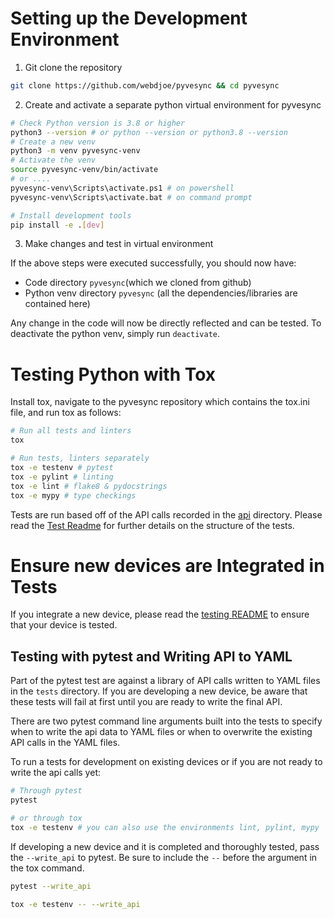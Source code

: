 # Setting up the Development Environment

1. Git clone the repository

```bash
git clone https://github.com/webdjoe/pyvesync && cd pyvesync
```

2. Create and activate a separate python virtual environment for pyvesync

```bash
# Check Python version is 3.8 or higher
python3 --version # or python --version or python3.8 --version
# Create a new venv
python3 -m venv pyvesync-venv
# Activate the venv
source pyvesync-venv/bin/activate
# or ....
pyvesync-venv\Scripts\activate.ps1 # on powershell
pyvesync-venv\Scripts\activate.bat # on command prompt

# Install development tools
pip install -e .[dev]
```

3. Make changes and test in virtual environment

If the above steps were executed successfully, you should now have:

- Code directory `pyvesync`(which we cloned from github)
- Python venv directory `pyvesync` (all the dependencies/libraries are contained here)

Any change in the code will now be directly reflected and can be tested. To deactivate the python venv, simply
run `deactivate`.

# Testing Python with Tox

Install tox, navigate to the pyvesync repository which contains the tox.ini file, and run tox as follows:

```bash
# Run all tests and linters
tox

# Run tests, linters separately
tox -e testenv # pytest
tox -e pylint # linting
tox -e lint # flake8 & pydocstrings
tox -e mypy # type checkings
```

Tests are run based off of the API calls recorded in the [api](src/tests/api) directory. Please read the [Test Readme](src/tests/README.md) for further details on the structure of the tests.


# Ensure new devices are Integrated in Tests

If you integrate a new device, please read the [testing README](tests/README.md) to ensure that your device is tested.

## Testing with pytest and Writing API to YAML

Part of the pytest test are against a library of API calls written to YAML files in the `tests` directory. If you are developing a new device, be aware that these tests will fail at first until you are ready to write the final API.

There are two pytest command line arguments built into the tests to specify when to write the api data to YAML files or when to overwrite the existing API calls in the YAML files.

To run a tests for development on existing devices or if you are not ready to write the api calls yet:

```bash
# Through pytest
pytest

# or through tox
tox -e testenv # you can also use the environments lint, pylint, mypy
```

If developing a new device and it is completed and thoroughly tested, pass the `--write_api` to pytest. Be sure to include the `--` before the argument in the tox command.

```bash
pytest --write_api

tox -e testenv -- --write_api
```
